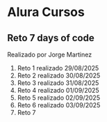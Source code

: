 # Alura Cursos

## Reto 7 days of code

Realizado por Jorge Martinez

1. Reto 1 realizado 29/08/2025
2. Reto 2 realizado 30/08/2025
3. Reto 3 realizado 31/08/2025
4. Reto 4 realizado 01/09/2025
5. Reto 5 realizado 02/09/2025
6. Reto 6 realizado 03/09/2025
7. Reto 7

